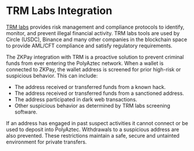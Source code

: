 # TRM Labs Integration

[TRM labs](https://www.trmlabs.com/) provides risk management and compliance protocols to identify, monitor, and prevent illegal financial activity. TRM labs tools are used by Circle (USDC), Binance and many other companies in the blockchain space to provide AML/CFT compliance and satisfy regulatory requirements.

The ZKPay integration with TRM is a proactive solution to prevent criminal funds from ever entering the PolyAztec network. When a wallet is connected to ZKPay, the wallet address is screened for prior high-risk or suspicious behavior. This can include:

* The address received or transferred funds from a known hack.
* The address received or transferred funds from a sanctioned address.
* The address participated in dark web transactions.
* Other suspicious behavior as determined by TRM labs screening software.

If an address has engaged in past suspect activities it cannot connect or be used to deposit into PolyAztec. Withdrawals to a suspicious address are also prevented. These restrictions maintain a safe, secure and untainted environment for private transfers.
